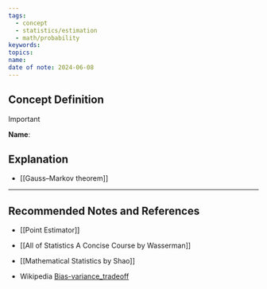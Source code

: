 ```yaml
---
tags:
  - concept
  - statistics/estimation
  - math/probability
keywords: 
topics: 
name: 
date of note: 2024-06-08
---
```


## Concept Definition

>[!important]
>**Name**: 



## Explanation



- [[Gauss–Markov theorem]]


-----------
##  Recommended Notes and References



- [[Point Estimator]]

- [[All of Statistics A Concise Course by Wasserman]]
- [[Mathematical Statistics by Shao]]
- Wikipedia [Bias-variance_tradeoff](https://en.wikipedia.org/wiki/Bias%E2%80%93variance_tradeoff)